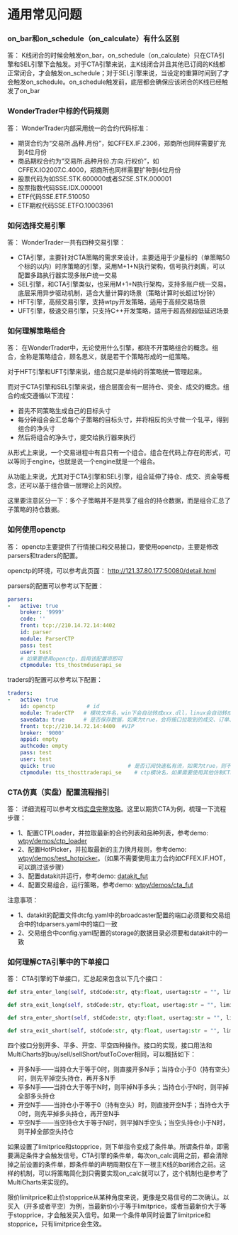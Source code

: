 # 通用常见问题


### on_bar和on_schedule（on_calculate）有什么区别
答：
K线闭合的时候会触发on_bar，on_schedule（on_calculate）只在CTA引擎和SEL引擎下会触发。对于CTA引擎来说，主K线闭合并且其他已订阅的K线都正常闭合，才会触发on_schedule；对于SEL引擎来说，当设定的重算时间到了才会触发on_schedule。on_schedule触发前，底层都会确保应该闭合的K线已经触发了on_bar

### WonderTrader中标的代码规则
答：
WonderTrader内部采用统一的合约代码标准：
* 期货合约为“交易所.品种.月份”，如CFFEX.IF.2306，郑商所也同样需要扩充到4位月份
* 商品期权合约为“交易所.品种月份.方向.行权价”，如CFFEX.IO2007.C.4000，郑商所也同样需要扩种到4位月份
* 股票代码为如SSE.STK.600000或者SZSE.STK.000001
* 股票指数代码SSE.IDX.000001
* ETF代码SSE.ETF.510050
* ETF期权代码SSE.ETFO.10003961

### 如何选择交易引擎
答：
WonderTrader一共有四种交易引擎：
* CTA引擎，主要针对CTA策略的需求来设计，主要适用于少量标的（单策略50个标的以内）时序策略的引擎，采用M+1+N执行架构，信号执行剥离，可以配置多路执行器实现多账户统一交易
* SEL引擎，和CTA引擎类似，也采用M+1+N执行架构，支持多账户统一交易。底层采用异步驱动机制，适合大量计算的场景（策略计算时长超过1分钟）
* HFT引擎，高频交易引擎，支持wtpy开发策略，适用于高频交易场景
* UFT引擎，极速交易引擎，只支持C++开发策略，适用于超高频超低延迟场景

### 如何理解策略组合
答：
在WonderTrader中，无论使用什么引擎，都绕不开策略组合的概念。组合，全称是策略组合，顾名思义，就是若干个策略形成的一组策略。

对于HFT引擎和UFT引擎来说，组合就只是单纯的将策略统一管理起来。

而对于CTA引擎和SEL引擎来说，组合层面会有一层持仓、资金、成交的概念。组合的成交遵循以下流程：
* 首先不同策略生成自己的目标头寸
* 每分钟组合会汇总每个子策略的目标头寸，并将相反的头寸做一个轧平，得到组合的净头寸
* 然后将组合的净头寸，提交给执行器来执行

从形式上来说，一个交易进程中有且只有一个组合。组合在代码上存在的形式，可以等同于engine，也就是说一个engine就是一个组合。

从功能上来说，尤其对于CTA引擎和SEL引擎，组合延伸了持仓、成交、资金等概念，还可以基于组合做一层理论上的风控。

这里要注意区分一下：多个子策略并不是共享了组合的持仓数据，而是组合汇总了子策略的持仓数据。


### 如何使用openctp
答：
openctp主要提供了行情接口和交易接口，要使用openctp，主要是修改parsers和traders的配置。

openctp的环境，可以参考此页面： <http://121.37.80.177:50080/detail.html>

parsers的配置可以参考以下配置：
```yaml
parsers:
-   active: true
    broker: '9999'
    code: ''
    front: tcp://210.14.72.14:4402
    id: parser
    module: ParserCTP
    pass: test
    user: test
    # 如果要使用openctp，启用该配置项即可
    ctpmodule: tts_thostmduserapi_se

```
traders的配置可以参考以下配置：
```yaml
traders:
-   active: true
    id: openctp          # id
    module: TraderCTP   # 模块文件名，win下会自动转成xxx.dll，linux会自动转成libxxx.so
    savedata: true      # 是否保存数据，如果为true，会将接口拉取到的成交、订单、资金和持仓都写到本地文件中
    front: tcp://210.14.72.14:4400  #VIP
    broker: '9000'
    appid: empty
    authcode: empty    
    pass: test
    user: test
    quick: true                       # 是否订阅快速私有流，如果为true，则不会接受上次之前的私有流，这个一定要为true！！！
    ctpmodule: tts_thosttraderapi_se    # ctp模块名，如果需要使用其他仿制CTP模块，使用该配置项直接将仿制的CTP模块传给TraderCTP即可
```

### CTA仿真（实盘）配置流程指引
答：
详细流程可以参考文档[实盘完整攻略](../usage/product)。这里以期货CTA为例，梳理一下流程步骤：
* 1、配置CTPLoader，并拉取最新的合约列表和品种列表，参考demo: [wtpy/demos/ctp_loader](https://gitee.com/wondertrader/wtpy/tree/master/demos/ctp_loader)
* 2、配置HotPicker，并拉取最新的主力换月规则，参考demo: [wtpy/demos/test_hotpicker](https://gitee.com/wondertrader/wtpy/tree/master/demos/test_hotpicker)。（如果不需要使用主力合约如CFFEX.IF.HOT，可以跳过该步骤）
* 3、配置datakit并运行，参考demo: [datakit_fut](https://gitee.com/wondertrader/wtpy/tree/master/demos/datakit_fut)
* 4、配置交易组合，运行策略，参考demo: [wtpy/demos/cta_fut](https://gitee.com/wondertrader/wtpy/tree/master/demos/cta_fut)

注意事项：
* 1、datakit的配置文件dtcfg.yaml中的broadcaster配置的端口必须要和交易组合中的tdparsers.yaml中的端口一致
* 2、交易组合中config.yaml配置的storage的数据目录必须要和datakit中的一致

### 如何理解CTA引擎中的下单接口
答：
CTA引擎的下单接口，汇总起来包含以下几个接口：
```python     
def stra_enter_long(self, stdCode:str, qty:float, usertag:str = "", limitprice:float = 0.0, stopprice:float = 0.0):

def stra_exit_long(self, stdCode:str, qty:float, usertag:str = "", limitprice:float = 0.0, stopprice:float = 0.0):

def stra_enter_short(self, stdCode:str, qty:float, usertag:str = "", limitprice:float = 0.0, stopprice:float = 0.0):

def stra_exit_short(self, stdCode:str, qty:float, usertag:str = "", limitprice:float = 0.0, stopprice:float = 0.0):
```
四个接口分别开多、平多、开空、平空四种操作。接口的实现，接口用法和MultiCharts的buy/sell/sellShort/butToCover相同，可以概括如下：
* 开多N手——当持仓大于等于0时，则直接开多N手；当持仓小于0（持有空头）时，则先平掉空头持仓，再开多N手
* 平多N手——当持仓大于等于N时，则平掉N手多头；当持仓小于N时，则平掉全部多头持仓
* 开空N手——当持仓小于等于0（持有空头）时，则直接开空N手；当持仓大于0时，则先平掉多头持仓，再开空N手
* 平空N手——当空持仓大于等于N时，则平掉N手空头；当空头持仓小于N时，则平掉全部空头持仓

如果设置了limitprice和stopprice，则下单指令变成了条件单。所谓条件单，即需要满足条件才会触发信号。CTA引擎的条件单，每次on_calc调用之前，都会清除掉之前设置的条件单，即条件单的声明周期仅在下一根主K线的bar闭合之前。这样的机制，可以将策略简化到只需要实现on_calc就可以了，这个机制也是参考了MultiCharts来实现的。

限价limitprice和止价stopprice从某种角度来说，更像是交易信号的二次确认。以买入（开多或者平空）为例，当最新价小于等于limitprice，或者当最新价大于等于stopprice，才会触发买入信号。如果一个条件单同时设置了limitprice和stopprice，只有limitprice会生效。